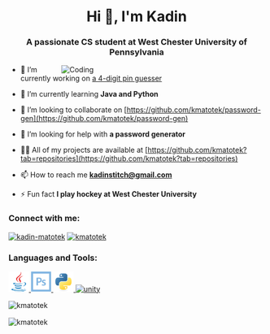 <h1 align="center">Hi 👋, I'm Kadin</h1>
<h3 align="center">A passionate CS student at West Chester University of Pennsylvania</h3>
<img align="right" alt="Coding" width="400" src="https://i.pinimg.com/originals/92/6f/40/926f4078d335a5d9b9592dbe9791a2df.gif">

- 🔭 I’m currently working on [a 4-digit pin guesser](https://github.com/kmatotek/4dig-pin-guesser)

- 🌱 I’m currently learning **Java and Python**

- 👯 I’m looking to collaborate on [https://github.com/kmatotek/password-gen](https://github.com/kmatotek/password-gen)

- 🤝 I’m looking for help with **a password generator**

- 👨‍💻 All of my projects are available at [https://github.com/kmatotek?tab=repositories](https://github.com/kmatotek?tab=repositories)

- 📫 How to reach me **kadinstitch@gmail.com**

- ⚡ Fun fact **I play hockey at West Chester University**

<h3 align="left">Connect with me:</h3>
<p align="left">
<a href="https://linkedin.com/in/kadin-matotek" target="blank"><img align="center" src="https://raw.githubusercontent.com/rahuldkjain/github-profile-readme-generator/master/src/images/icons/Social/linked-in-alt.svg" alt="kadin-matotek" height="30" width="40" /></a>
<a href="https://www.leetcode.com/kmatotek" target="blank"><img align="center" src="https://raw.githubusercontent.com/rahuldkjain/github-profile-readme-generator/master/src/images/icons/Social/leet-code.svg" alt="kmatotek" height="30" width="40" /></a>
</p>

<h3 align="left">Languages and Tools:</h3>
<p align="left"> <a href="https://www.java.com" target="_blank" rel="noreferrer"> <img src="https://raw.githubusercontent.com/devicons/devicon/master/icons/java/java-original.svg" alt="java" width="40" height="40"/> </a> <a href="https://www.photoshop.com/en" target="_blank" rel="noreferrer"> <img src="https://raw.githubusercontent.com/devicons/devicon/master/icons/photoshop/photoshop-line.svg" alt="photoshop" width="40" height="40"/> </a> <a href="https://www.python.org" target="_blank" rel="noreferrer"> <img src="https://raw.githubusercontent.com/devicons/devicon/master/icons/python/python-original.svg" alt="python" width="40" height="40"/> </a> <a href="https://unity.com/" target="_blank" rel="noreferrer"> <img src="https://www.vectorlogo.zone/logos/unity3d/unity3d-icon.svg" alt="unity" width="40" height="40"/> </a> </p>

<p><img align="center" src="https://github-readme-stats.vercel.app/api/top-langs?username=kmatotek&show_icons=true&locale=en&layout=compact" alt="kmatotek" /></p>

<p><img align="center" src="https://github-readme-streak-stats.herokuapp.com/?user=kmatotek&" alt="kmatotek" /></p>

